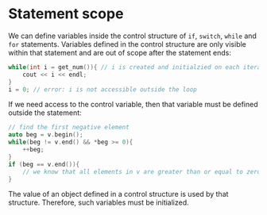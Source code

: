 # Statement scope

We can define variables inside the control structure of `if`, `switch`, `while` and `for` statements. Variables defined in the control structure are only visible within that statement and are out of scope after the statement ends:

```cpp
while(int i = get_num()){ // i is created and initialzied on each iteration
	cout << i << endl;
}
i = 0; // error: i is not accessible outside the loop
```

If we need access to the control variable, then that variable must be defined outside the statement:

```cpp
// find the first negative element
auto beg = v.begin();
while(beg != v.end() && *beg >= 0){
	++beg;
}
if (beg == v.end()){
	// we know that all elements in v are greater than or equal to zero
}
```

The value of an object defined in a control structure is used by that structure. Therefore, such variables must be initialized.